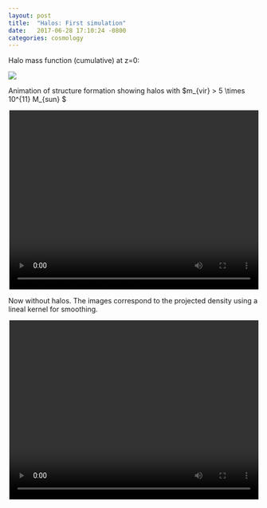 ```yaml
---
layout: post
title:  "Halos: First simulation"
date:   2017-06-28 17:10:24 -0800
categories: cosmology
---
```


Halo mass function (cumulative) at z=0:

<img src="{{ site.url }}assets/images/massFunc_z_0.png">

Animation of structure formation showing halos with $m_{vir} > 5 \times 10^{11} M_{sun} $

<div style="text-align: center">
<video src="{{ site.url }}assets/videos/cosmo_anim_halos.mp4" width="500" height="360" controls preload> </video>
</div>

Now without halos. The images correspond to the projected density using a lineal kernel for smoothing.

<div style="text-align: center">
<video src="{{ site.url }}assets/videos/cosmo_anim.mp4" width="500" height="360" controls preload> </video>
</div>
